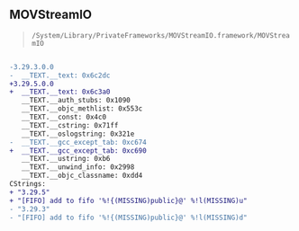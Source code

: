 ## MOVStreamIO

> `/System/Library/PrivateFrameworks/MOVStreamIO.framework/MOVStreamIO`

```diff

-3.29.3.0.0
-  __TEXT.__text: 0x6c2dc
+3.29.5.0.0
+  __TEXT.__text: 0x6c3a0
   __TEXT.__auth_stubs: 0x1090
   __TEXT.__objc_methlist: 0x553c
   __TEXT.__const: 0x4c0
   __TEXT.__cstring: 0x71ff
   __TEXT.__oslogstring: 0x321e
-  __TEXT.__gcc_except_tab: 0xc674
+  __TEXT.__gcc_except_tab: 0xc690
   __TEXT.__ustring: 0xb6
   __TEXT.__unwind_info: 0x2998
   __TEXT.__objc_classname: 0xdd4
CStrings:
+ "3.29.5"
+ "[FIFO] add to fifo '%!{(MISSING)public}@' %!l(MISSING)u"
- "3.29.3"
- "[FIFO] add to fifo '%!{(MISSING)public}@' %!l(MISSING)d"

```

